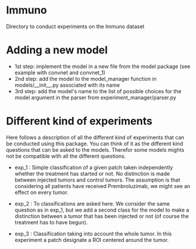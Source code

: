 # Immuno

Directory to conduct experiments on the Immuno dataset

# Adding a new model
* 1st step: implement the model in a new file from the model package (see example with convnet and convnet_1)
* 2nd step: add the model to the model_manager function in models/\_\_init\_\_.py associated with its name 
* 3rd step: add the model's name to the list of possible choices for the model argument in the parser from experiment_manager/parser.py

# Different kind of experiments

Here follows a description of all the different kind of experiments that can be conducted using this package.
You can think of it as the different kind questions that can be asked to the models. Therefor some models mights not be compatible with all the different questions.

* exp_1 : Simple classification of a given patch taken independently whether the treatment has started or not.
No distinction is made between injected tumors and control tumors. The assumption is that considering all patients have 
received Prembroluzimab, we might see an effect on every tumor.

* exp_2 : To classifications are asked here. We consider the same question as in exp_1, but we add a second class for the 
model to make a distinction between a tumor that has been injected or not (of course the treatment has to have begun).

* exp_3 : Classification taking into account the whole tumor. In this experiment a patch designate a ROI centered around
the tumor.